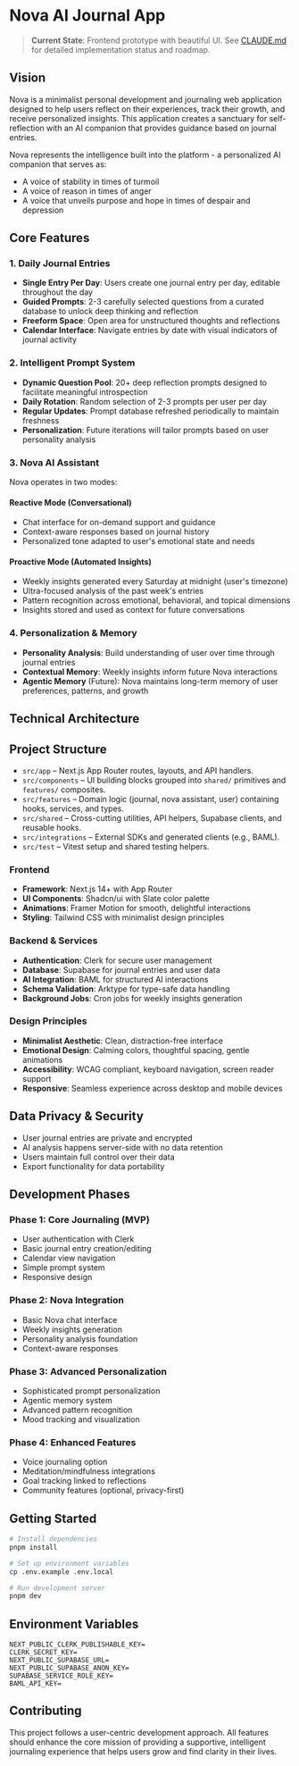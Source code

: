 # Nova AI Journal App

> **Current State**: Frontend prototype with beautiful UI. See
> [CLAUDE.md](./CLAUDE.md) for detailed implementation status and roadmap.

## Vision

Nova is a minimalist personal development and journaling web application
designed to help users reflect on their experiences, track their growth, and
receive personalized insights. This application creates a sanctuary for
self-reflection with an AI companion that provides guidance based on journal
entries.

Nova represents the intelligence built into the platform - a personalized AI
companion that serves as:

- A voice of stability in times of turmoil
- A voice of reason in times of anger
- A voice that unveils purpose and hope in times of despair and depression

## Core Features

### 1. Daily Journal Entries

- **Single Entry Per Day**: Users create one journal entry per day, editable
  throughout the day
- **Guided Prompts**: 2-3 carefully selected questions from a curated database
  to unlock deep thinking and reflection
- **Freeform Space**: Open area for unstructured thoughts and reflections
- **Calendar Interface**: Navigate entries by date with visual indicators of
  journal activity

### 2. Intelligent Prompt System

- **Dynamic Question Pool**: 20+ deep reflection prompts designed to facilitate
  meaningful introspection
- **Daily Rotation**: Random selection of 2-3 prompts per user per day
- **Regular Updates**: Prompt database refreshed periodically to maintain
  freshness
- **Personalization**: Future iterations will tailor prompts based on user
  personality analysis

### 3. Nova AI Assistant

Nova operates in two modes:

#### Reactive Mode (Conversational)

- Chat interface for on-demand support and guidance
- Context-aware responses based on journal history
- Personalized tone adapted to user's emotional state and needs

#### Proactive Mode (Automated Insights)

- Weekly insights generated every Saturday at midnight (user's timezone)
- Ultra-focused analysis of the past week's entries
- Pattern recognition across emotional, behavioral, and topical dimensions
- Insights stored and used as context for future conversations

### 4. Personalization & Memory

- **Personality Analysis**: Build understanding of user over time through
  journal entries
- **Contextual Memory**: Weekly insights inform future Nova interactions
- **Agentic Memory** (Future): Nova maintains long-term memory of user
  preferences, patterns, and growth

## Technical Architecture
## Project Structure

- `src/app` – Next.js App Router routes, layouts, and API handlers.
- `src/components` – UI building blocks grouped into `shared/` primitives and `features/` composites.
- `src/features` – Domain logic (journal, nova assistant, user) containing hooks, services, and types.
- `src/shared` – Cross-cutting utilities, API helpers, Supabase clients, and reusable hooks.
- `src/integrations` – External SDKs and generated clients (e.g., BAML).
- `src/test` – Vitest setup and shared testing helpers.


### Frontend

- **Framework**: Next.js 14+ with App Router
- **UI Components**: Shadcn/ui with Slate color palette
- **Animations**: Framer Motion for smooth, delightful interactions
- **Styling**: Tailwind CSS with minimalist design principles

### Backend & Services

- **Authentication**: Clerk for secure user management
- **Database**: Supabase for journal entries and user data
- **AI Integration**: BAML for structured AI interactions
- **Schema Validation**: Arktype for type-safe data handling
- **Background Jobs**: Cron jobs for weekly insights generation

### Design Principles

- **Minimalist Aesthetic**: Clean, distraction-free interface
- **Emotional Design**: Calming colors, thoughtful spacing, gentle animations
- **Accessibility**: WCAG compliant, keyboard navigation, screen reader support
- **Responsive**: Seamless experience across desktop and mobile devices

## Data Privacy & Security

- User journal entries are private and encrypted
- AI analysis happens server-side with no data retention
- Users maintain full control over their data
- Export functionality for data portability

## Development Phases

### Phase 1: Core Journaling (MVP)

- User authentication with Clerk
- Basic journal entry creation/editing
- Calendar view navigation
- Simple prompt system
- Responsive design

### Phase 2: Nova Integration

- Basic Nova chat interface
- Weekly insights generation
- Personality analysis foundation
- Context-aware responses

### Phase 3: Advanced Personalization

- Sophisticated prompt personalization
- Agentic memory system
- Advanced pattern recognition
- Mood tracking and visualization

### Phase 4: Enhanced Features

- Voice journaling option
- Meditation/mindfulness integrations
- Goal tracking linked to reflections
- Community features (optional, privacy-first)

## Getting Started

```bash
# Install dependencies
pnpm install

# Set up environment variables
cp .env.example .env.local

# Run development server
pnpm dev
```

## Environment Variables

```
NEXT_PUBLIC_CLERK_PUBLISHABLE_KEY=
CLERK_SECRET_KEY=
NEXT_PUBLIC_SUPABASE_URL=
NEXT_PUBLIC_SUPABASE_ANON_KEY=
SUPABASE_SERVICE_ROLE_KEY=
BAML_API_KEY=
```

## Contributing

This project follows a user-centric development approach. All features should
enhance the core mission of providing a supportive, intelligent journaling
experience that helps users grow and find clarity in their lives.

